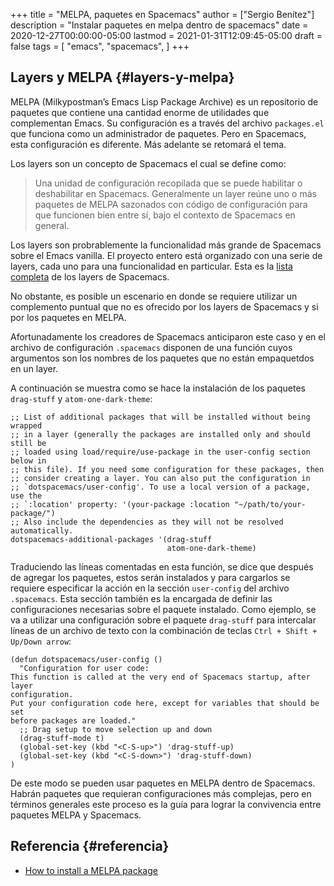+++
title = "MELPA, paquetes en Spacemacs"
author = ["Sergio Benítez"]
description = "Instalar paquetes en melpa dentro de spacemacs"
date = 2020-12-27T00:00:00-05:00
lastmod = 2021-01-31T12:09:45-05:00
draft = false
tags = [
  "emacs",
  "spacemacs",
]
+++

## Layers y MELPA {#layers-y-melpa}

MELPA (Milkypostman’s Emacs Lisp Package Archive) es un repositorio de paquetes
que contiene una cantidad enorme de utilidades que complementan Emacs. Su
configuración es a través del archivo `packages.el` que funciona como un
administrador de paquetes. Pero en Spacemacs, esta configuración es diferente.
Más adelante se retomará el tema.

Los layers son un concepto de Spacemacs el cual se define como:

> Una unidad de configuración recopilada que se puede habilitar o deshabilitar en Spacemacs. Generalmente un layer reúne uno o más paquetes de MELPA sazonados con código de configuración para que funcionen bien entre sí, bajo el contexto de Spacemacs en general.

Los layers son probrablemente la funcionalidad más grande de Spacemacs sobre el
Emacs vanilla. El proyecto entero está organizado con una serie de layers, cada
uno para una funcionalidad en particular. Esta es la [lista completa](https://www.spacemacs.org/layers/LAYERS.html) de los
layers de Spacemacs.

No obstante, es posible un escenario en donde se requiere utilizar un
complemento puntual que no es ofrecido por los layers de Spacemacs y si por los
paquetes en MELPA.

Afortunadamente los creadores de Spacemacs anticiparon este caso y en el archivo
de configuración `.spacemacs` disponen de una función cuyos argumentos son los
nombres de los paquetes que no están empaquetdos en un layer.

A
continuación se muestra como se hace la instalación de los paquetes
`drag-stuff` y `atom-one-dark-theme`:

```elisp
;; List of additional packages that will be installed without being wrapped
;; in a layer (generally the packages are installed only and should still be
;; loaded using load/require/use-package in the user-config section below in
;; this file). If you need some configuration for these packages, then
;; consider creating a layer. You can also put the configuration in
;; `dotspacemacs/user-config'. To use a local version of a package, use the
;; `:location' property: '(your-package :location "~/path/to/your-package/")
;; Also include the dependencies as they will not be resolved automatically.
dotspacemacs-additional-packages '(drag-stuff
                                   atom-one-dark-theme)
```

Traduciendo las líneas comentadas en esta función, se dice que después de
agregar los paquetes, estos serán instalados y para cargarlos se requiere
especificar la acción en la sección `user-config` del archivo `.spacemacs`. Esta
sección también es la encargada de definir las configuraciones necesarias sobre
el paquete instalado. Como ejemplo, se va a utilizar una configuración sobre el
paquete `drag-stuff` para intercalar líneas de un archivo de texto con la
combinación de teclas `Ctrl + Shift + Up/Down arrow`:

```elisp
(defun dotspacemacs/user-config ()
  "Configuration for user code:
This function is called at the very end of Spacemacs startup, after layer
configuration.
Put your configuration code here, except for variables that should be set
before packages are loaded."
  ;; Drag setup to move selection up and down
  (drag-stuff-mode t)
  (global-set-key (kbd "<C-S-up>") 'drag-stuff-up)
  (global-set-key (kbd "<C-S-down>") 'drag-stuff-down)
)
```

De este modo se pueden usar paquetes en MELPA dentro de Spacemacs. Habrán
paquetes que requieran configuraciones más complejas, pero en términos generales
este proceso es la guía para lograr la convivencia entre paquetes MELPA y
Spacemacs.


## Referencia {#referencia}

-   [How to install a MELPA package](https://github.com/syl20bnr/spacemacs/issues/5968)

